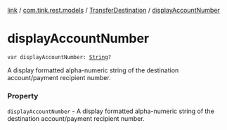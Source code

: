 [link](../../index.md) / [com.tink.rest.models](../index.md) / [TransferDestination](index.md) / [displayAccountNumber](./display-account-number.md)

# displayAccountNumber

`var displayAccountNumber: `[`String`](https://kotlinlang.org/api/latest/jvm/stdlib/kotlin/-string/index.html)`?`

A display formatted alpha-numeric string of the destination account/payment recipient number.

### Property

`displayAccountNumber` - A display formatted alpha-numeric string of the destination account/payment recipient number.